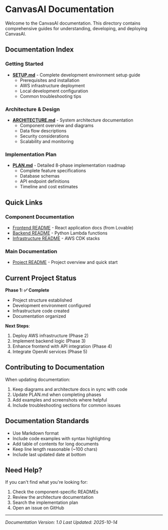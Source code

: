 # CanvasAI Documentation

Welcome to the CanvasAI documentation. This directory contains comprehensive guides for understanding, developing, and deploying CanvasAI.

## Documentation Index

### Getting Started
- **[SETUP.md](./SETUP.md)** - Complete development environment setup guide
  - Prerequisites and installation
  - AWS infrastructure deployment
  - Local development configuration
  - Common troubleshooting tips

### Architecture & Design
- **[ARCHITECTURE.md](./ARCHITECTURE.md)** - System architecture documentation
  - Component overview and diagrams
  - Data flow descriptions
  - Security considerations
  - Scalability and monitoring

### Implementation Plan
- **[PLAN.md](./PLAN.md)** - Detailed 8-phase implementation roadmap
  - Complete feature specifications
  - Database schemas
  - API endpoint definitions
  - Timeline and cost estimates

## Quick Links

### Component Documentation
- [Frontend README](../frontend/README.md) - React application docs (from Lovable)
- [Backend README](../backend/README.md) - Python Lambda functions
- [Infrastructure README](../infrastructure/README.md) - AWS CDK stacks

### Main Documentation
- [Project README](../README.md) - Project overview and quick start

## Current Project Status

**Phase 1: ✅ Complete**
- Project structure established
- Development environment configured
- Infrastructure code created
- Documentation organized

**Next Steps**:
1. Deploy AWS infrastructure (Phase 2)
2. Implement backend logic (Phase 3)
3. Enhance frontend with API integration (Phase 4)
4. Integrate OpenAI services (Phase 5)

## Contributing to Documentation

When updating documentation:

1. Keep diagrams and architecture docs in sync with code
2. Update PLAN.md when completing phases
3. Add examples and screenshots where helpful
4. Include troubleshooting sections for common issues

## Documentation Standards

- Use Markdown format
- Include code examples with syntax highlighting
- Add table of contents for long documents
- Keep line length reasonable (~100 chars)
- Include last updated date at bottom

## Need Help?

If you can't find what you're looking for:

1. Check the component-specific READMEs
2. Review the architecture documentation
3. Search the implementation plan
4. Open an issue on GitHub

---

*Documentation Version: 1.0*
*Last Updated: 2025-10-14*
